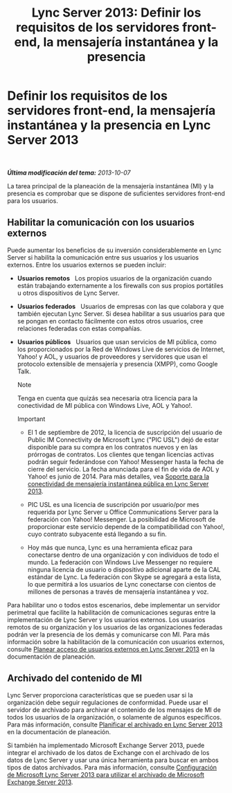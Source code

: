 ﻿---
title: 'Lync Server 2013: Definir los requisitos de los servidores front-end, la mensajería instantánea y la presencia '
TOCTitle: 'Definir los requisitos de los servidores front-end, la mensajería instantánea y la presencia '
ms:assetid: c21198bc-520c-4d17-8b84-7ff1475b9b0a
ms:mtpsurl: https://technet.microsoft.com/es-es/library/Gg412956(v=OCS.15)
ms:contentKeyID: 48276565
ms.date: 01/07/2017
mtps_version: v=OCS.15
ms.translationtype: HT
---

# Definir los requisitos de los servidores front-end, la mensajería instantánea y la presencia en Lync Server 2013

 

_**Última modificación del tema:** 2013-10-07_

La tarea principal de la planeación de la mensajería instantánea (MI) y la presencia es comprobar que se dispone de suficientes servidores front-end para los usuarios.

## Habilitar la comunicación con los usuarios externos

Puede aumentar los beneficios de su inversión considerablemente en Lync Server si habilita la comunicación entre sus usuarios y los usuarios externos. Entre los usuarios externos se pueden incluir:

  - **Usuarios remotos**   Los propios usuarios de la organización cuando están trabajando externamente a los firewalls con sus propios portátiles u otros dispositivos de Lync Server.

  - **Usuarios federados**   Usuarios de empresas con las que colabora y que también ejecutan Lync Server. Si desea habilitar a sus usuarios para que se pongan en contacto fácilmente con estos otros usuarios, cree relaciones federadas con estas compañías.

  - **Usuarios públicos**   Usuarios que usan servicios de MI pública, como los proporcionados por la Red de Windows Live de servicios de Internet, Yahoo\! y AOL, y usuarios de proveedores y servidores que usan el protocolo extensible de mensajería y presencia (XMPP), como Google Talk.
    

    > [!NOTE]
    > Tenga en cuenta que quizás sea necesaria otra licencia para la conectividad de MI pública con Windows Live, AOL y Yahoo!.

    
    > [!IMPORTANT]  
	> <ul>
    > <li><p>El 1 de septiembre de 2012, la licencia de suscripción del usuario de Public IM Connectivity de Microsoft Lync (&quot;PIC USL&quot;) dejó de estar disponible para su compra en los contratos nuevos y en las prórrogas de contratos. Los clientes que tengan licencias activas podrán seguir federándose con Yahoo! Messenger hasta la fecha de cierre del servicio. La fecha anunciada para el fin de vida de AOL y Yahoo! es junio de 2014. Para más detalles, vea <a href="lync-server-2013-support-for-public-instant-messenger-connectivity.md">Soporte para la conectividad de mensajería instantánea pública en Lync Server 2013</a>.</p></li>
    > <li><p>PIC USL es una licencia de suscripción por usuario/por mes requerida por Lync Server u Office Communications Server para la federación con Yahoo! Messenger. La posibilidad de Microsoft de proporcionar este servicio depende de la compatibilidad con Yahoo!, cuyo contrato subyacente está llegando a su fin.</p></li>
    > <li><p>Hoy más que nunca, Lync es una herramienta eficaz para conectarse dentro de una organización y con individuos de todo el mundo. La federación con Windows Live Messenger no requiere ninguna licencia de usuario o dispositivo adicional aparte de la CAL estándar de Lync. La federación con Skype se agregará a esta lista, lo que permitirá a los usuarios de Lync conectarse con cientos de millones de personas a través de mensajería instantánea y voz.</p></li>
    > </ul>


Para habilitar uno o todos estos escenarios, debe implementar un servidor perimetral que facilite la habilitación de comunicaciones seguras entre la implementación de Lync Server y los usuarios externos. Los usuarios remotos de su organización y los usuarios de las organizaciones federadas podrán ver la presencia de los demás y comunicarse con MI. Para más información sobre la habilitación de la comunicación con usuarios externos, consulte [Planear acceso de usuarios externos en Lync Server 2013](lync-server-2013-planning-for-external-user-access.md) en la documentación de planeación.

## Archivado del contenido de MI

Lync Server proporciona características que se pueden usar si la organización debe seguir regulaciones de conformidad. Puede usar el servidor de archivado para archivar el contenido de los mensajes de MI de todos los usuarios de la organización, o solamente de algunos específicos. Para más información, consulte [Planificar el archivado en Lync Server 2013](lync-server-2013-planning-for-archiving.md) en la documentación de planeación.

Si también ha implementado Microsoft Exchange Server 2013, puede integrar el archivado de los datos de Exchange con el archivado de los datos de Lync Server y usar una única herramienta para buscar en ambos tipos de datos archivados. Para más información, consulte [Configuración de Microsoft Lync Server 2013 para utilizar el archivado de Microsoft Exchange Server 2013](configuring-lync-server-2013-to-use-microsoft-exchange-server-2013-archiving.md).

